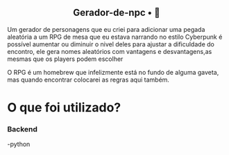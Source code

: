 <!-- <p align="center">
</p> -->

<h2 align="center">
  Gerador-de-npc • 🤖
</h2>

Um gerador de personagens que eu criei para adicionar uma pegada aleatória a um RPG de mesa que eu estava narrando no estilo Cyberpunk é possível aumentar ou diminuir o nivel deles para ajustar a dificuldade do encontro,
ele gera nomes aleatórios com vantagens e desvantagens,as mesmas que os players podem escolher


O RPG é um homebrew que infelizmente está no fundo de alguma gaveta, mas quando encontrar colocarei as regras aqui também.



<!-- <p align="center">
</p> -->

# O que foi utilizado?

### Backend
  -python
